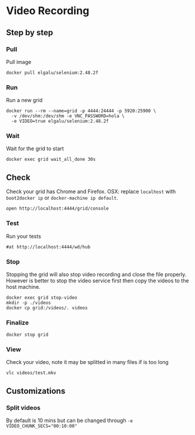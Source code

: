 # Video Recording

## Step by step

### Pull
Pull image

    docker pull elgalu/selenium:2.48.2f

### Run
Run a new grid

    docker run --rm --name=grid -p 4444:24444 -p 5920:25900 \
      -v /dev/shm:/dev/shm -e VNC_PASSWORD=hola \
      -e VIDEO=true elgalu/selenium:2.48.2f

### Wait
Wait for the grid to start

    docker exec grid wait_all_done 30s

## Check
Check your grid has Chrome and Firefox.
OSX: replace `localhost` with `boot2docker ip` or `docker-machine ip default`.

    open http://localhost:4444/grid/console

### Test
Run your tests

    #at http://localhost:4444/wd/hub

### Stop
Stopping the grid will also stop video recording and close the file properly.
However is better to stop the video service first then copy the videos to the host machine.

    docker exec grid stop-video
    mkdir -p ./videos
    docker cp grid:/videos/. videos

### Finalize
    docker stop grid

### View
Check your video, note it may be splitted in many files if is too long

    vlc videos/test.mkv

## Customizations

### Split videos
By default is 10 mins but can be changed through `-e VIDEO_CHUNK_SECS="00:10:00"`
